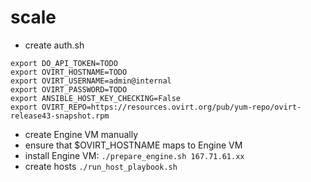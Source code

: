 # scale
* create auth.sh
```
export DO_API_TOKEN=TODO
export OVIRT_HOSTNAME=TODO
export OVIRT_USERNAME=admin@internal
export OVIRT_PASSWORD=TODO
export ANSIBLE_HOST_KEY_CHECKING=False
export OVIRT_REPO=https://resources.ovirt.org/pub/yum-repo/ovirt-release43-snapshot.rpm
```
* create Engine VM manually
* ensure that $OVIRT_HOSTNAME maps to Engine VM
* install Engine VM: `./prepare_engine.sh 167.71.61.xx`
* create hosts `./run_host_playbook.sh`
